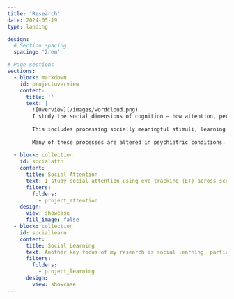 ```yaml
---
title: 'Research'
date: 2024-05-19
type: landing

design:
  # Section spacing
  spacing: '2rem'

# Page sections
sections:
  - block: markdown
    id: projectoverview
    content:
      title: ''
      text: |
        ![Overview](/images/wordcloud.png) 
        I study the social dimensions of cognition — how attention, perception, learning, and decision-making are shaped by social context.
        
        This includes processing socially meaningful stimuli, learning about or from others, and making decisions during interpersonal interactions.
        
        Many of these processes are altered in psychiatric conditions. My research aims to develop novel tasks and computational models to better understand and characterize social functioning challenges in clinical populations.
        
  - block: collection
    id: socialattn
    content:
      title: Social Attention
      text: I study social attention using eye-tracking (ET) across screen-based, webcam-based, and smartphone platforms. I apply feature-based visual saliency models to capture individual differences in attention allocation during naturalistic video viewing.
      filters:
        folders:
          - project_attention
    design:
      view: showcase
      fill_image: false
  - block: collection
    id: sociallearn
    content:
      title: Social Learning
      text: Another key focus of my research is social learning, particularly observational learning. I investigate the underlying neuro-computations of different learning strategies using computational modeling and neuroimaging.
      filters:
        folders:
          - project_learning
      design:
        view: showcase
---
```

